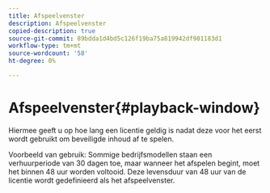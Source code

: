 ```yaml
---
title: Afspeelvenster
description: Afspeelvenster
copied-description: true
source-git-commit: 89bdda1d4bd5c126f19ba75a819942df901183d1
workflow-type: tm+mt
source-wordcount: '58'
ht-degree: 0%

---
```



# Afspeelvenster{#playback-window}

Hiermee geeft u op hoe lang een licentie geldig is nadat deze voor het eerst wordt gebruikt om beveiligde inhoud af te spelen.

Voorbeeld van gebruik: Sommige bedrijfsmodellen staan een verhuurperiode van 30 dagen toe, maar wanneer het afspelen begint, moet het binnen 48 uur worden voltooid. Deze levensduur van 48 uur van de licentie wordt gedefinieerd als het afspeelvenster.

